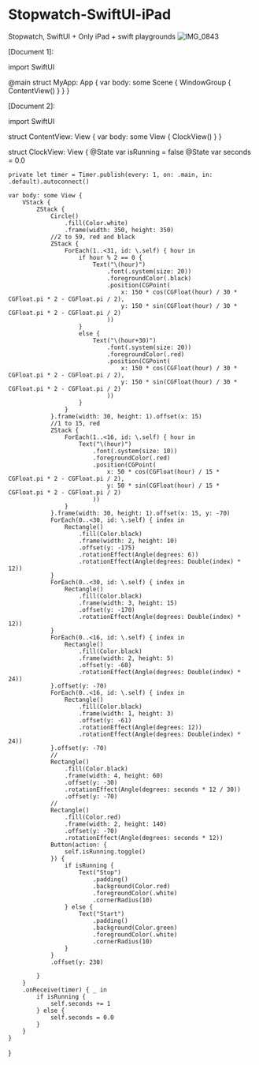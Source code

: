 # Stopwatch-SwiftUI-iPad
Stopwatch, SwiftUI + Only iPad + swift playgrounds 
![IMG_0843](https://user-images.githubusercontent.com/95877651/232965559-e8b4f0f9-dd60-42e7-b532-3786a23694eb.jpeg)

[Document 1]:

import SwiftUI

@main
struct MyApp: App {
    var body: some Scene {
        WindowGroup {
            ContentView()
        }
    }
}

[Document 2]:

import SwiftUI

struct ContentView: View {
    var body: some View {
        ClockView()
    }
}

struct ClockView: View {
    @State var isRunning = false
    @State var seconds = 0.0
    
    private let timer = Timer.publish(every: 1, on: .main, in: .default).autoconnect()
    
    var body: some View {
        VStack {
            ZStack {
                Circle()
                    .fill(Color.white)
                    .frame(width: 350, height: 350)
                //2 to 59, red and black
                ZStack {
                    ForEach(1..<31, id: \.self) { hour in
                        if hour % 2 == 0 {
                            Text("\(hour)")
                                .font(.system(size: 20))
                                .foregroundColor(.black)
                                .position(CGPoint(
                                    x: 150 * cos(CGFloat(hour) / 30 * CGFloat.pi * 2 - CGFloat.pi / 2), 
                                    y: 150 * sin(CGFloat(hour) / 30 * CGFloat.pi * 2 - CGFloat.pi / 2)
                                ))
                        }
                        else {
                            Text("\(hour+30)")
                                .font(.system(size: 20))
                                .foregroundColor(.red)
                                .position(CGPoint(
                                    x: 150 * cos(CGFloat(hour) / 30 * CGFloat.pi * 2 - CGFloat.pi / 2), 
                                    y: 150 * sin(CGFloat(hour) / 30 * CGFloat.pi * 2 - CGFloat.pi / 2)
                                ))
                        }
                    }
                }.frame(width: 30, height: 1).offset(x: 15)
                //1 to 15, red
                ZStack {
                    ForEach(1..<16, id: \.self) { hour in
                        Text("\(hour)")
                            .font(.system(size: 10))
                            .foregroundColor(.red)
                            .position(CGPoint(
                                x: 50 * cos(CGFloat(hour) / 15 * CGFloat.pi * 2 - CGFloat.pi / 2), 
                                y: 50 * sin(CGFloat(hour) / 15 * CGFloat.pi * 2 - CGFloat.pi / 2)
                            ))
                    }
                }.frame(width: 30, height: 1).offset(x: 15, y: -70)
                ForEach(0..<30, id: \.self) { index in
                    Rectangle()
                        .fill(Color.black)
                        .frame(width: 2, height: 10)
                        .offset(y: -175)
                        .rotationEffect(Angle(degrees: 6))
                        .rotationEffect(Angle(degrees: Double(index) * 12))
                }
                ForEach(0..<30, id: \.self) { index in
                    Rectangle()
                        .fill(Color.black)
                        .frame(width: 3, height: 15)
                        .offset(y: -170)
                        .rotationEffect(Angle(degrees: Double(index) * 12))
                }
                ForEach(0..<16, id: \.self) { index in
                    Rectangle()
                        .fill(Color.black)
                        .frame(width: 2, height: 5)
                        .offset(y: -60)
                        .rotationEffect(Angle(degrees: Double(index) * 24))
                }.offset(y: -70)
                ForEach(0..<16, id: \.self) { index in
                    Rectangle()
                        .fill(Color.black)
                        .frame(width: 1, height: 3)
                        .offset(y: -61)
                        .rotationEffect(Angle(degrees: 12))
                        .rotationEffect(Angle(degrees: Double(index) * 24))
                }.offset(y: -70)
                //
                Rectangle()
                    .fill(Color.black)
                    .frame(width: 4, height: 60)
                    .offset(y: -30)
                    .rotationEffect(Angle(degrees: seconds * 12 / 30))
                    .offset(y: -70)
                //
                Rectangle()
                    .fill(Color.red)
                    .frame(width: 2, height: 140)
                    .offset(y: -70)
                    .rotationEffect(Angle(degrees: seconds * 12))
                Button(action: {
                    self.isRunning.toggle()
                }) {
                    if isRunning {
                        Text("Stop")
                            .padding()
                            .background(Color.red)
                            .foregroundColor(.white)
                            .cornerRadius(10)
                    } else {
                        Text("Start")
                            .padding()
                            .background(Color.green)
                            .foregroundColor(.white)
                            .cornerRadius(10)
                    }
                }
                .offset(y: 230)
                
            }
        }
        .onReceive(timer) { _ in
            if isRunning {
                self.seconds += 1
            } else {
                self.seconds = 0.0
            }
        }
    }
}
